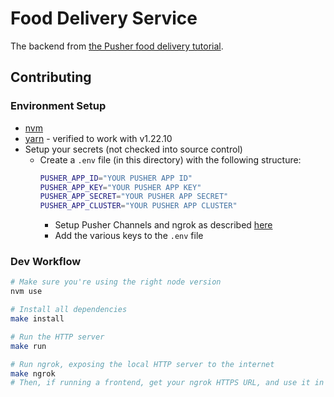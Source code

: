 # Food Delivery Service

The backend from [the Pusher food delivery tutorial](https://pusher.com/tutorials/food-ordering-app-react-native-part-1).

## Contributing

### Environment Setup
* [nvm](https://github.com/nvm-sh/nvm)
* [yarn](https://yarnpkg.com/) - verified to work with v1.22.10
* Setup your secrets (not checked into source control)
    * Create a `.env` file (in this directory) with the following structure:
        ```bash
        PUSHER_APP_ID="YOUR PUSHER APP ID"
        PUSHER_APP_KEY="YOUR PUSHER APP KEY"
        PUSHER_APP_SECRET="YOUR PUSHER APP SECRET"
        PUSHER_APP_CLUSTER="YOUR PUSHER APP CLUSTER"
        ```
        * Setup Pusher Channels and ngrok as described [here](https://pusher.com/tutorials/food-ordering-app-react-native-part-1)
        * Add the various keys to the `.env` file

### Dev Workflow

```bash
# Make sure you're using the right node version
nvm use

# Install all dependencies
make install

# Run the HTTP server
make run

# Run ngrok, exposing the local HTTP server to the internet
make ngrok
# Then, if running a frontend, get your ngrok HTTPS URL, and use it in the frontend's config
```
